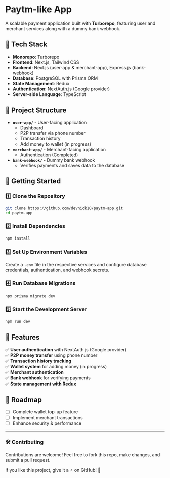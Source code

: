 # Paytm-like App  

A scalable payment application built with **Turborepo**, featuring user and merchant services along with a dummy bank webhook.  

## 📌 Tech Stack  
- **Monorepo**: Turborepo  
- **Frontend**: Next.js, Tailwind CSS  
- **Backend**: Next.js (user-app & merchant-app), Express.js (bank-webhook)  
- **Database**: PostgreSQL with Prisma ORM  
- **State Management**: Redux  
- **Authentication**: NextAuth.js (Google provider)  
- **Server-side Language**: TypeScript  

## 📂 Project Structure  
- **`user-app/`** - User-facing application  
  - Dashboard  
  - P2P transfer via phone number  
  - Transaction history  
  - Add money to wallet (in progress)  
- **`merchant-app/`** - Merchant-facing application  
  - Authentication (Completed)  
- **`bank-webhook/`** - Dummy bank webhook  
  - Verifies payments and saves data to the database  

## 🚀 Getting Started  

### 1️⃣ Clone the Repository  
```sh
git clone https://github.com/devnick10/paytm-app.git
cd paytm-app
```

### 2️⃣ Install Dependencies  
```sh
npm install
```

### 3️⃣ Set Up Environment Variables  
Create a `.env` file in the respective services and configure database credentials, authentication, and webhook secrets.  

### 4️⃣ Run Database Migrations  
```sh
npx prisma migrate dev
```

### 5️⃣ Start the Development Server  
```sh
npm run dev
```

## 📌 Features  
✅ **User authentication** with NextAuth.js (Google provider)  
✅ **P2P money transfer** using phone number  
✅ **Transaction history tracking**  
✅ **Wallet system** for adding money (in progress)  
✅ **Merchant authentication**  
✅ **Bank webhook** for verifying payments  
✅ **State management with Redux**  

## 📌 Roadmap  
- [ ] Complete wallet top-up feature  
- [ ] Implement merchant transactions  
- [ ] Enhance security & performance  

---

### 🛠 Contributing  
Contributions are welcome! Feel free to fork this repo, make changes, and submit a pull request.  

If you like this project, give it a ⭐ on GitHub! 🚀  


